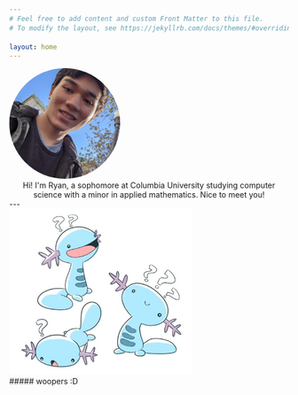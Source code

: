 ```yaml
---
# Feel free to add content and custom Front Matter to this file.
# To modify the layout, see https://jekyllrb.com/docs/themes/#overriding-theme-defaults

layout: home
---
```

<div>
<img class="center" src="/assets/img/ryananselm.jpg" alt="Ryan Anselm" height="200" width="200" style="border-radius:50%"/>
</div>

<div style="text-align:center; text-width:800px; margin: 0 auto;">
Hi! I'm Ryan, a sophomore at Columbia University studying computer science with a minor in applied mathematics. Nice to meet you!
</div>
---
<div>
<img class="center" src="/assets/img/wooper.jpg" alt="woopers!" height="300" weight="auto"/>
</div>
##### woopers :D